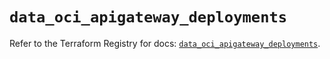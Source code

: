 # `data_oci_apigateway_deployments`

Refer to the Terraform Registry for docs: [`data_oci_apigateway_deployments`](https://registry.terraform.io/providers/oracle/oci/7.19.0/docs/data-sources/apigateway_deployments).
